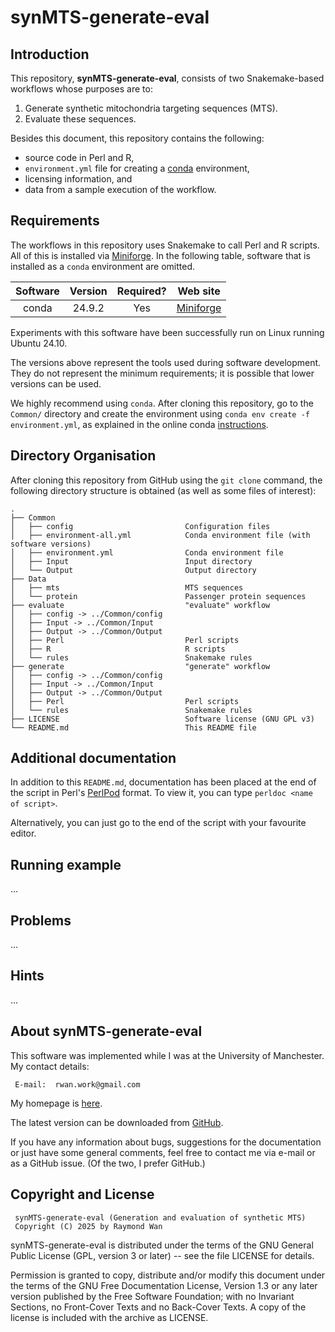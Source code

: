 synMTS-generate-eval
====================


Introduction
------------

This repository, **synMTS-generate-eval**, consists of two Snakemake-based workflows whose purposes are to:

1.  Generate synthetic mitochondria targeting sequences (MTS).
2.  Evaluate these sequences.

Besides this document, this repository contains the following:

  * source code in Perl and R,
  * `environment.yml` file for creating a [conda](https://docs.conda.io/en/latest/) environment,
  * licensing information, and
  * data from a sample execution of the workflow.


Requirements
------------

The workflows in this repository uses Snakemake to call Perl and R scripts.  All of this is installed via [Miniforge](https://github.com/conda-forge/miniforge).  In the following table, software that is installed as a `conda` environment are omitted.


| Software                | Version | Required? | Web site                                               |
|:-----------------------:|:-------:|:---------:|:------------------------------------------------------:|
| conda                   | 24.9.2  | Yes       | [Miniforge](https://github.com/conda-forge/miniforge)  |


Experiments with this software have been successfully run on Linux running Ubuntu 24.10.

The versions above represent the tools used during software development. They do not represent the minimum requirements; it is possible that lower versions can be used.

We highly recommend using `conda`.  After cloning this repository, go to the `Common/` directory and create the environment using `conda env create -f environment.yml`, as explained in the online conda [instructions](https://conda.io/projects/conda/en/latest/user-guide/tasks/manage-environments.html#creating-an-environment-from-an-environment-yml-file).


Directory Organisation
----------------------

After cloning this repository from GitHub using the `git clone` command, the following directory structure is obtained (as well as some files of interest):

    .
    ├── Common
    │   ├── config                         Configuration files
    │   ├── environment-all.yml            Conda environment file (with software versions)
    │   ├── environment.yml                Conda environment file
    │   ├── Input                          Input directory
    │   └── Output                         Output directory
    ├── Data
    │   ├── mts                            MTS sequences
    │   └── protein                        Passenger protein sequences
    ├── evaluate                           "evaluate" workflow
    │   ├── config -> ../Common/config
    │   ├── Input -> ../Common/Input
    │   ├── Output -> ../Common/Output
    │   ├── Perl                           Perl scripts
    │   ├── R                              R scripts
    │   └── rules                          Snakemake rules
    ├── generate                           "generate" workflow
    │   ├── config -> ../Common/config
    │   ├── Input -> ../Common/Input
    │   ├── Output -> ../Common/Output
    │   ├── Perl                           Perl scripts
    │   └── rules                          Snakemake rules
    ├── LICENSE                            Software license (GNU GPL v3)
    └── README.md                          This README file


Additional documentation
------------------------

In addition to this `README.md`, documentation has been placed at the end of the script in Perl's [PerlPod](https://perldoc.perl.org/perlpod) format.  To view it, you can type `perldoc <name of script>`.

Alternatively, you can just go to the end of the script with your favourite editor.


Running example
---------------

...


Problems
--------

...


Hints
-----

...


About synMTS-generate-eval
--------------------------

This software was implemented while I was at the University of Manchester.  My contact details:

     E-mail:  rwan.work@gmail.com

My homepage is [here](http://www.rwanwork.info/).

The latest version can be downloaded from [GitHub](https://github.com/rwanwork/synMTS-generate-eval).

If you have any information about bugs, suggestions for the documentation or just have some general comments, feel free to contact me via e-mail or as a GitHub issue.  (Of the two, I prefer GitHub.)


Copyright and License
---------------------

     synMTS-generate-eval (Generation and evaluation of synthetic MTS)
     Copyright (C) 2025 by Raymond Wan

synMTS-generate-eval is distributed under the terms of the GNU General Public License (GPL, version 3 or later) -- see the file LICENSE for details.

Permission is granted to copy, distribute and/or modify this document under the terms of the GNU Free Documentation License, Version 1.3 or any later version published by the Free Software Foundation; with no Invariant Sections, no Front-Cover Texts and no Back-Cover Texts. A copy of the license is included with the archive as LICENSE.


